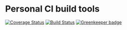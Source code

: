# Personal CI build tools

[![Coverage Status](https://coveralls.io/repos/github/Alorel/personal-build-tools/badge.svg?branch=4.4.0)](https://coveralls.io/github/Alorel/personal-build-tools?branch=4.4.0)
[![Build Status](https://travis-ci.com/Alorel/personal-build-tools.svg?branch=4.4.0)](https://travis-ci.com/Alorel/personal-build-tools)
[![Greenkeeper badge](https://badges.greenkeeper.io/Alorel/ngx-decorators.svg)](https://greenkeeper.io/)
